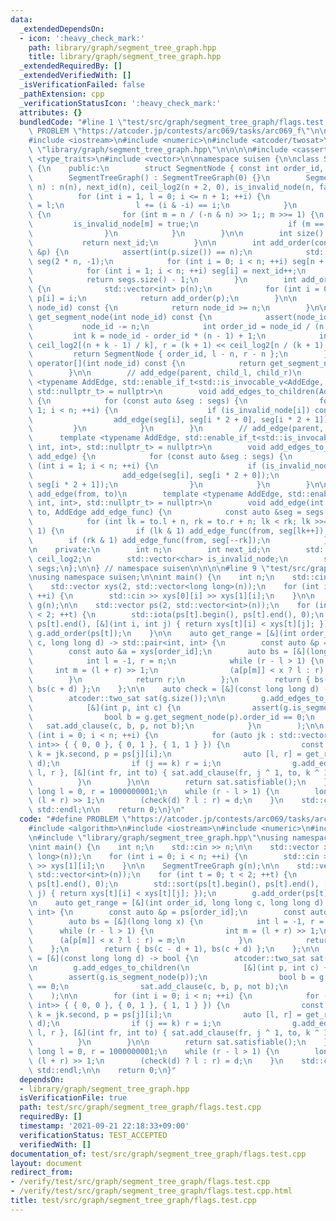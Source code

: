 ```yaml
---
data:
  _extendedDependsOn:
  - icon: ':heavy_check_mark:'
    path: library/graph/segment_tree_graph.hpp
    title: library/graph/segment_tree_graph.hpp
  _extendedRequiredBy: []
  _extendedVerifiedWith: []
  _isVerificationFailed: false
  _pathExtension: cpp
  _verificationStatusIcon: ':heavy_check_mark:'
  attributes: {}
  bundledCode: "#line 1 \"test/src/graph/segment_tree_graph/flags.test.cpp\"\n#define\
    \ PROBLEM \"https://atcoder.jp/contests/arc069/tasks/arc069_f\"\n\n#include <algorithm>\n\
    #include <iostream>\n#include <numeric>\n#include <atcoder/twosat>\n\n#line 1\
    \ \"library/graph/segment_tree_graph.hpp\"\n\n\n\n#include <cassert>\n#include\
    \ <type_traits>\n#include <vector>\n\nnamespace suisen {\n\nclass SegmentTreeGraph\
    \ {\n    public:\n        struct SegmentNode { const int order_id, l, r; };\n\n\
    \        SegmentTreeGraph() : SegmentTreeGraph(0) {}\n        SegmentTreeGraph(int\
    \ n) : n(n), next_id(n), ceil_log2(n + 2, 0), is_invalid_node(n, false) {\n  \
    \          for (int i = 1, l = 0; i <= n + 1; ++i) {\n                ceil_log2[i]\
    \ = l;\n                l += (i & -i) == i;\n            }\n            if (n)\
    \ {\n                for (int m = n / (-n & n) >> 1;; m >>= 1) {\n           \
    \         is_invalid_node[m] = true;\n                    if (m == 0) break;\n\
    \                }\n            }\n        }\n\n        int size() const {\n \
    \           return next_id;\n        }\n\n        int add_order(const std::vector<int>\
    \ &p) {\n            assert(int(p.size()) == n);\n            std::vector<int>\
    \ seg(2 * n, -1);\n            for (int i = 0; i < n; ++i) seg[n + i] = p[i];\n\
    \            for (int i = 1; i < n; ++i) seg[i] = next_id++;\n            segs.push_back(std::move(seg));\n\
    \            return segs.size() - 1;\n        }\n        int add_order_identity()\
    \ {\n            std::vector<int> p(n);\n            for (int i = 0; i < n; ++i)\
    \ p[i] = i;\n            return add_order(p);\n        }\n\n        bool is_segment_node(int\
    \ node_id) const {\n            return node_id >= n;\n        }\n\n        SegmentNode\
    \ get_segment_node(int node_id) const {\n            assert(node_id >= n);\n \
    \           node_id -= n;\n            int order_id = node_id / (n - 1);\n   \
    \         int k = node_id - order_id * (n - 1) + 1;\n            int l = k <<\
    \ ceil_log2[(n + k - 1) / k], r = (k + 1) << ceil_log2[n / (k + 1) + 1];\n   \
    \         return SegmentNode { order_id, l - n, r - n };\n        }\n        SegmentNode\
    \ operator[](int node_id) const {\n            return get_segment_node(node_id);\n\
    \        }\n\n        // add_edge(parent, child_l, child_r)\n        template\
    \ <typename AddEdge, std::enable_if_t<std::is_invocable_v<AddEdge, int, int, int>,\
    \ std::nullptr_t> = nullptr>\n        void add_edges_to_children(AddEdge add_edge)\
    \ {\n            for (const auto &seg : segs) {\n                for (int i =\
    \ 1; i < n; ++i) {\n                    if (is_invalid_node[i]) continue;\n  \
    \                  add_edge(seg[i], seg[i * 2 + 0], seg[i * 2 + 1]);\n       \
    \         }\n            }\n        }\n        // add_edge(parent, child)\n  \
    \      template <typename AddEdge, std::enable_if_t<std::is_invocable_v<AddEdge,\
    \ int, int>, std::nullptr_t> = nullptr>\n        void add_edges_to_children(AddEdge\
    \ add_edge) {\n            for (const auto &seg : segs) {\n                for\
    \ (int i = 1; i < n; ++i) {\n                    if (is_invalid_node[i]) continue;\n\
    \                    add_edge(seg[i], seg[i * 2 + 0]);\n                    add_edge(seg[i],\
    \ seg[i * 2 + 1]);\n                }\n            }\n        }\n\n        //\
    \ add_edge(from, to)\n        template <typename AddEdge, std::enable_if_t<std::is_invocable_v<AddEdge,\
    \ int, int>, std::nullptr_t> = nullptr>\n        void add_edge(int from, SegmentNode\
    \ to, AddEdge add_edge_func) {\n            const auto &seg = segs[to.order_id];\n\
    \            for (int lk = to.l + n, rk = to.r + n; lk < rk; lk >>= 1, rk >>=\
    \ 1) {\n                if (lk & 1) add_edge_func(from, seg[lk++]);\n        \
    \        if (rk & 1) add_edge_func(from, seg[--rk]);\n            }\n        }\n\
    \n    private:\n        int n;\n        int next_id;\n        std::vector<int>\
    \ ceil_log2;\n        std::vector<char> is_invalid_node;\n        std::vector<std::vector<int>>\
    \ segs;\n};\n\n} // namespace suisen\n\n\n\n#line 9 \"test/src/graph/segment_tree_graph/flags.test.cpp\"\
    \nusing namespace suisen;\n\nint main() {\n    int n;\n    std::cin >> n;\n\n\
    \    std::vector xys(2, std::vector<long long>(n));\n    for (int i = 0; i < n;\
    \ ++i) {\n        std::cin >> xys[0][i] >> xys[1][i];\n    }\n\n    SegmentTreeGraph\
    \ g(n);\n\n    std::vector ps(2, std::vector<int>(n));\n    for (int t = 0; t\
    \ < 2; ++t) {\n        std::iota(ps[t].begin(), ps[t].end(), 0);\n        std::sort(ps[t].begin(),\
    \ ps[t].end(), [&](int i, int j) { return xys[t][i] < xys[t][j]; });\n       \
    \ g.add_order(ps[t]);\n    }\n\n    auto get_range = [&](int order_id, long long\
    \ c, long long d) -> std::pair<int, int> {\n        const auto &p = ps[order_id];\n\
    \        const auto &a = xys[order_id];\n        auto bs = [&](long long x) {\n\
    \            int l = -1, r = n;\n            while (r - l > 1) {\n           \
    \     int m = (l + r) >> 1;\n                (a[p[m]] < x ? l : r) = m;\n    \
    \        }\n            return r;\n        };\n        return { bs(c - d + 1),\
    \ bs(c + d) };\n    };\n\n    auto check = [&](const long long d) -> bool {\n\
    \        atcoder::two_sat sat(g.size());\n\n        g.add_edges_to_children(\n\
    \            [&](int p, int c) {\n                assert(g.is_segment_node(p));\n\
    \                bool b = g.get_segment_node(p).order_id == 0;\n             \
    \   sat.add_clause(c, b, p, not b);\n            }\n        );\n\n        for\
    \ (int i = 0; i < n; ++i) {\n            for (auto jk : std::vector<std::pair<int,\
    \ int>> { { 0, 0 }, { 0, 1 }, { 1, 1 } }) {\n                const int j = jk.first,\
    \ k = jk.second, p = ps[j][i];\n                auto [l, r] = get_range(k, xys[j][p],\
    \ d);\n                if (j == k) r = i;\n                g.add_edge(p, { k,\
    \ l, r }, [&](int fr, int to) { sat.add_clause(fr, j ^ 1, to, k ^ 1); });\n  \
    \          }\n        }\n\n        return sat.satisfiable();\n    };\n\n    long\
    \ long l = 0, r = 1000000001;\n    while (r - l > 1) {\n        long long d =\
    \ (l + r) >> 1;\n        (check(d) ? l : r) = d;\n    }\n    std::cout << l <<\
    \ std::endl;\n\n    return 0;\n}\n"
  code: "#define PROBLEM \"https://atcoder.jp/contests/arc069/tasks/arc069_f\"\n\n\
    #include <algorithm>\n#include <iostream>\n#include <numeric>\n#include <atcoder/twosat>\n\
    \n#include \"library/graph/segment_tree_graph.hpp\"\nusing namespace suisen;\n\
    \nint main() {\n    int n;\n    std::cin >> n;\n\n    std::vector xys(2, std::vector<long\
    \ long>(n));\n    for (int i = 0; i < n; ++i) {\n        std::cin >> xys[0][i]\
    \ >> xys[1][i];\n    }\n\n    SegmentTreeGraph g(n);\n\n    std::vector ps(2,\
    \ std::vector<int>(n));\n    for (int t = 0; t < 2; ++t) {\n        std::iota(ps[t].begin(),\
    \ ps[t].end(), 0);\n        std::sort(ps[t].begin(), ps[t].end(), [&](int i, int\
    \ j) { return xys[t][i] < xys[t][j]; });\n        g.add_order(ps[t]);\n    }\n\
    \n    auto get_range = [&](int order_id, long long c, long long d) -> std::pair<int,\
    \ int> {\n        const auto &p = ps[order_id];\n        const auto &a = xys[order_id];\n\
    \        auto bs = [&](long long x) {\n            int l = -1, r = n;\n      \
    \      while (r - l > 1) {\n                int m = (l + r) >> 1;\n          \
    \      (a[p[m]] < x ? l : r) = m;\n            }\n            return r;\n    \
    \    };\n        return { bs(c - d + 1), bs(c + d) };\n    };\n\n    auto check\
    \ = [&](const long long d) -> bool {\n        atcoder::two_sat sat(g.size());\n\
    \n        g.add_edges_to_children(\n            [&](int p, int c) {\n        \
    \        assert(g.is_segment_node(p));\n                bool b = g.get_segment_node(p).order_id\
    \ == 0;\n                sat.add_clause(c, b, p, not b);\n            }\n    \
    \    );\n\n        for (int i = 0; i < n; ++i) {\n            for (auto jk : std::vector<std::pair<int,\
    \ int>> { { 0, 0 }, { 0, 1 }, { 1, 1 } }) {\n                const int j = jk.first,\
    \ k = jk.second, p = ps[j][i];\n                auto [l, r] = get_range(k, xys[j][p],\
    \ d);\n                if (j == k) r = i;\n                g.add_edge(p, { k,\
    \ l, r }, [&](int fr, int to) { sat.add_clause(fr, j ^ 1, to, k ^ 1); });\n  \
    \          }\n        }\n\n        return sat.satisfiable();\n    };\n\n    long\
    \ long l = 0, r = 1000000001;\n    while (r - l > 1) {\n        long long d =\
    \ (l + r) >> 1;\n        (check(d) ? l : r) = d;\n    }\n    std::cout << l <<\
    \ std::endl;\n\n    return 0;\n}"
  dependsOn:
  - library/graph/segment_tree_graph.hpp
  isVerificationFile: true
  path: test/src/graph/segment_tree_graph/flags.test.cpp
  requiredBy: []
  timestamp: '2021-09-21 22:18:33+09:00'
  verificationStatus: TEST_ACCEPTED
  verifiedWith: []
documentation_of: test/src/graph/segment_tree_graph/flags.test.cpp
layout: document
redirect_from:
- /verify/test/src/graph/segment_tree_graph/flags.test.cpp
- /verify/test/src/graph/segment_tree_graph/flags.test.cpp.html
title: test/src/graph/segment_tree_graph/flags.test.cpp
---
```

